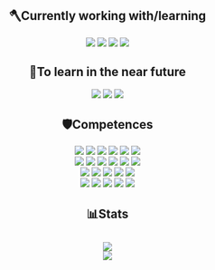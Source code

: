 <h2 align="center">🪓Currently working with/learning</h2> 
<p align="center">
<a target="_blank" href="https://www.python.org"><img href="https://www.python.org" src="https://img.shields.io/badge/python-3670A0?style=for-the-badge&logo=python&logoColor=ffdd54" /></a>
<a target="_blank" href="https://www.cprogramming.com"><img src="https://img.shields.io/badge/c-%2300599C.svg?style=for-the-badge&logo=c&logoColor=white" /></a>
<a target="_blank" href="https://www.html.com"><img src="https://img.shields.io/badge/html5-%23E34F26.svg?style=for-the-badge&logo=html5&logoColor=white" /></a>
<a target="_blank" href="https://www.w3schools.com/css/"><img src="https://img.shields.io/badge/css3-%231572B6.svg?style=for-the-badge&logo=css3&logoColor=white" /></a>
</p>

<h2 align="center">🌱To learn in the near future</h2> 
<p align="center">
<a target="_blank" href="https://tailwindcss.com/"><img src="https://img.shields.io/badge/tailwindcss-%2338B2AC.svg?style=for-the-badge&logo=tailwind-css&logoColor=white" /></a>
<a href="https://azure.microsoft.com"><img src="https://img.shields.io/badge/azure-%230072C6.svg?style=for-the-badge&logo=microsoftazure&logoColor=white"/></a>
<a target="_blank" href="https://www.docker.com/"><img src="https://img.shields.io/badge/docker-%230db7ed.svg?style=for-the-badge&logo=docker&logoColor=white" /></a>
</p>

<h2 align="center">🛡️Competences</h2> 
<p align="center">
<a target="_blank" href="https://www.python.org"><img href="https://www.python.org" src="https://img.shields.io/badge/python-3670A0?style=for-the-badge&logo=python&logoColor=ffdd54" /></a>
<a target="_blank" href="https://www.cprogramming.com"><img src="https://img.shields.io/badge/c-%2300599C.svg?style=for-the-badge&logo=c&logoColor=white" /></a>
<a target="_blank" href="https://docs.djangoproject.com/en/4.1/"><img src="https://img.shields.io/badge/django-%23092E20.svg?style=for-the-badge&logo=django&logoColor=white" /></a>
<a target="_blank" href="https://code.visualstudio.com/"><img src="https://img.shields.io/badge/Visual%20Studio%20Code-0078d7.svg?style=for-the-badge&logo=visual-studio-code&logoColor=white"/></a>
<a target="_blank" href="https://git-scm.com/"><img src="https://img.shields.io/badge/git-%23F05033.svg?style=for-the-badge&logo=git&logoColor=white"/></a>
<a target="_blank" href="https://www.github.com"><img src="https://img.shields.io/badge/github-%23121011.svg?style=for-the-badge&logo=github&logoColor=white"/></a>
<br>
 <a target="_blank" href="https://www.mysql.com/"><img src="https://img.shields.io/badge/mysql-%2300f.svg?style=for-the-badge&logo=mysql&logoColor=white"/></a>
<a target="_blank" href="https://www.html.com"><img src="https://img.shields.io/badge/html5-%23E34F26.svg?style=for-the-badge&logo=html5&logoColor=white" /></a>
<a target="_blank" href="https://neovim.io/"><img src="https://img.shields.io/badge/NeoVim-%2357A143.svg?&style=for-the-badge&logo=neovim&logoColor=white"/></a>
<a target="_blank" href="https://www.debian.org/index.es.html"><img src="https://img.shields.io/badge/Debian-D70A53?style=for-the-badge&logo=debian&logoColor=white"/></a>
<a target="_blank" href="https://https://www.raspberrypi.org/"><img src="https://img.shields.io/badge/-RaspberryPi-C51A4A?style=for-the-badge&logo=Raspberry-Pi"/></a>
<a target="_blank" href="https://www.w3schools.com/css/"><img src="https://img.shields.io/badge/css3-%231572B6.svg?style=for-the-badge&logo=css3&logoColor=white" /></a>
<br>
<a target="_blank"><img src="https://img.shields.io/badge/Windows%20Terminal-%234D4D4D.svg?style=for-the-badge&logo=windows-terminal&logoColor=white" /></a>
<a target="_blank"><img src="https://img.shields.io/badge/PowerShell-%235391FE.svg?style=for-the-badge&logo=powershell&logoColor=white" /></a>
<a target="_blank" href="https://plotly.com"><img src="https://img.shields.io/badge/Plotly-%233F4F75.svg?style=for-the-badge&logo=plotly&logoColor=white" /></a>
<a target="_blank" href="matplotlib.org"><img src="https://img.shields.io/badge/Matplotlib-%23ffffff.svg?style=for-the-badge&logo=Matplotlib&logoColor=black" /></a>
<a target="_blank" href="spyder-ide.org"><img src="https://img.shields.io/badge/Spyder-838485?style=for-the-badge&logo=spyder%20ide&logoColor=maroon" /></a>
 
<br>
<a target="_blank" href="https://figma.com"><img src="https://img.shields.io/badge/figma-%23F24E1E.svg?style=for-the-badge&logo=figma&logoColor=white" /></a>
<a target="_blank" href="https://inkscape.org"><img src="https://img.shields.io/badge/Inkscape-e0e0e0?style=for-the-badge&logo=inkscape&logoColor=080A13" /></a>
<a target="_blank" href="https://sketchup.com"><img src="https://img.shields.io/badge/Sketch-FFB387?style=for-the-badge&logo=sketch&logoColor=black" /></a>
<a target="_blank" href="https://jupyter.org"><img src="https://img.shields.io/badge/jupyter-%23FA0F00.svg?style=for-the-badge&logo=jupyter&logoColor=white" /></a>
<a target="_blank" href="https://docs.conda.io"><img src="https://img.shields.io/badge/Anaconda-%2344A833.svg?style=for-the-badge&logo=anaconda&logoColor=white" /></a>
</p>

<h2 align="center">📊Stats<h2>
 <p align="center">
    <img src="http://github-readme-streak-stats.herokuapp.com?user=VarmiloVA&theme=dracula&count_private=true" />
    <br>
    <img align="center" src="https://github-readme-stats.vercel.app/api/top-langs/?username=VarmiloVA&theme=dracula" />
 </p>


